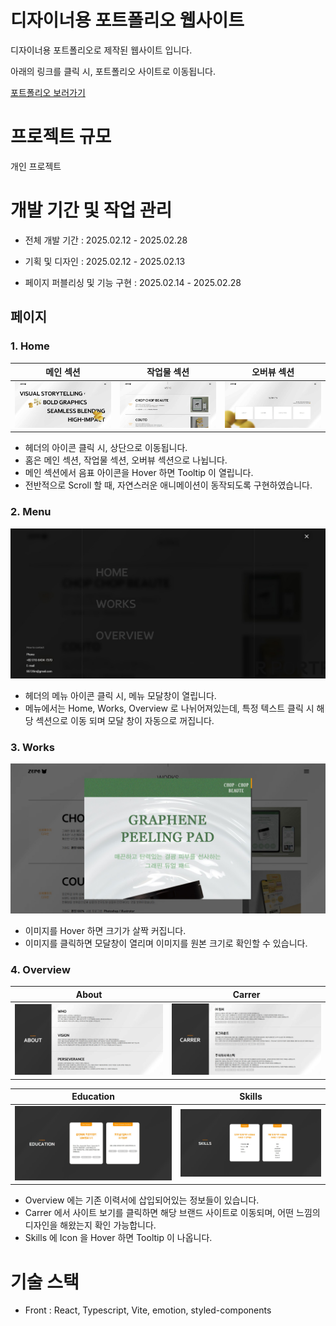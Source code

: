 # 디자이너용 포트폴리오 웹사이트

디자이너용 포트폴리오로 제작된 웹사이트 입니다.

아래의 링크를 클릭 시, 포트폴리오 사이트로 이동됩니다.

[포트폴리오 보러가기](https://portfolio-designer-three.vercel.app/)

# 프로젝트 규모

개인 프로젝트

# 개발 기간 및 작업 관리

- 전체 개발 기간 : 2025.02.12 - 2025.02.28

- 기획 및 디자인 : 2025.02.12 - 2025.02.13

- 페이지 퍼블리싱 및 기능 구현 : 2025.02.14 - 2025.02.28

## 페이지

### 1. Home

| 메인 섹션                                 | 작업물 섹션                               | 오버뷰 섹션                               |
| ----------------------------------------- | ----------------------------------------- | ----------------------------------------- |
| ![](./src/assets/readme/readme-home1.jpg) | ![](./src/assets/readme/readme-home2.jpg) | ![](./src/assets/readme/readme-home3.jpg) |

- 헤더의 아이콘 클릭 시, 상단으로 이동됩니다.
- 홈은 메인 섹션, 작업물 섹션, 오버뷰 섹션으로 나뉩니다.
- 메인 섹션에서 음표 아이콘을 Hover 하면 Tooltip 이 열립니다.
- 전반적으로 Scroll 할 때, 자연스러운 애니메이션이 동작되도록 구현하였습니다.

### 2. Menu

![](./src/assets/readme/readme-menu.jpg)
- 헤더의 메뉴 아이콘 클릭 시, 메뉴 모달창이 열립니다.
- 메뉴에서는 Home, Works, Overview 로 나뉘어져있는데, 특정 텍스트 클릭 시 해당 섹션으로 이동 되며 모달 창이 자동으로 꺼집니다.

### 3. Works

![](./src/assets/readme/readme-work1.jpg)
- 이미지를 Hover 하면 크기가 살짝 커집니다.
- 이미지를 클릭하면 모달창이 열리며 이미지를 원본 크기로 확인할 수 있습니다.

### 4. Overview

| About | Carrer |
|---|---|
| ![](./src/assets/readme/readme-overview1.jpg) | ![](./src/assets/readme/readme-overview2.jpg) |

| Education | Skills |
|---|---|
| ![](./src/assets/readme/readme-overview3.jpg) | ![](./src/assets/readme/readme-overview4.jpg) |
- Overview 에는 기존 이력서에 삽입되어있는 정보들이 있습니다.
- Carrer 에서 사이트 보기를 클릭하면 해당 브랜드 사이트로 이동되며, 어떤 느낌의 디자인을 해왔는지 확인 가능합니다.
- Skills 에 Icon 을 Hover 하면 Tooltip 이 나옵니다.

# 기술 스택

- Front : React, Typescript, Vite, emotion, styled-components
